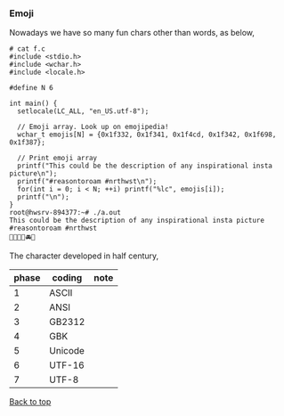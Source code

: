 ### Emoji
Nowadays we have so many fun chars other than words, as below,
```
# cat f.c
#include <stdio.h>
#include <wchar.h>
#include <locale.h>

#define N 6

int main() {
  setlocale(LC_ALL, "en_US.utf-8");

  // Emoji array. Look up on emojipedia!
  wchar_t emojis[N] = {0x1f332, 0x1f341, 0x1f4cd, 0x1f342, 0x1f698, 0x1f387};

  // Print emoji array
  printf("This could be the description of any inspirational insta picture\n");
  printf("#reasontoroam #nrthwst\n");
  for(int i = 0; i < N; ++i) printf("%lc", emojis[i]);
  printf("\n");
}
root@hwsrv-894377:~# ./a.out 
This could be the description of any inspirational insta picture
#reasontoroam #nrthwst
🌲🍁📍🍂🚘🎇
```

The character developed in half century, 

| phase | coding  | note   |
|-------|---------|--------|
| 1     | ASCII   |        |
| 2     | ANSI    |        |
| 3     | GB2312  |        |
| 4     | GBK     |        |
| 5     | Unicode |        |
| 6     | UTF-16  |        |
| 7     | UTF-8   |        |



<a href="#top">Back to top</a>

